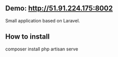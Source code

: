 <h2> Demo: <a href="http://51.91.224.175:8002">http://51.91.224.175:8002</a></h2>

Small application based on Laravel.

## How to install

composer install
php artisan serve